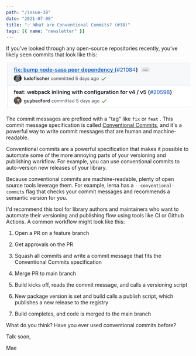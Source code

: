 ```yaml
---
path: "/issue-38"
date: "2021-07-08"
title: "✅ What are Conventional Commits? (#38)"
tags: [{ name: "newsletter" }]
---
```


If you've looked through any open-source repositories recently, you've likely seen commits that look like this:

![github commits](../../../assets/conventional-commits.png)

The commit messages are prefixed with a "tag" like `fix` or `feat` . This commit message specification is called [Conventional Commits](https://www.conventionalcommits.org/en/v1.0.0/), and it's a powerful way to write commit messages that are human and machine-readable.

Conventional commits are a powerful specification that makes it possible to automate some of the more annoying parts of your versioning and publishing workflow. For example, you can use conventional commits to auto-version new releases of your library.

Because conventional commits are machine-readable, plenty of open source tools leverage them. For example, lerna has a `--conventional-commits` flag that checks your commit messages and recommends a semantic version for you.

I'd recommend this tool for library authors and maintainers who want to automate their versioning and publishing flow using tools like CI or Github Actions. A common workflow might look like this:

1. Open a PR on a feature branch

2. Get approvals on the PR

3. Squash all commits and write a commit message that fits the Conventional Commits specification

4. Merge PR to main branch

5. Build kicks off, reads the commit message, and calls a versioning script

6. New package version is set and build calls a publish script, which publishes a new release to the registry

7. Build completes, and code is merged to the main branch

What do you think? Have you ever used conventional commits before?

Talk soon,

Mae
